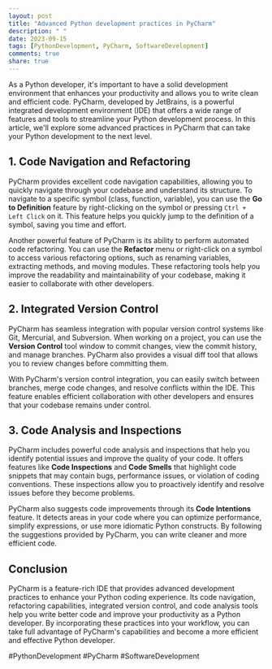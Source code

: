 ```yaml
---
layout: post
title: "Advanced Python development practices in PyCharm"
description: " "
date: 2023-09-15
tags: [PythonDevelopment, PyCharm, SoftwareDevelopment]
comments: true
share: true
---
```


As a Python developer, it's important to have a solid development environment that enhances your productivity and allows you to write clean and efficient code. PyCharm, developed by JetBrains, is a powerful integrated development environment (IDE) that offers a wide range of features and tools to streamline your Python development process. In this article, we'll explore some advanced practices in PyCharm that can take your Python development to the next level.

## 1. Code Navigation and Refactoring

PyCharm provides excellent code navigation capabilities, allowing you to quickly navigate through your codebase and understand its structure. To navigate to a specific symbol (class, function, variable), you can use the **Go to Definition** feature by right-clicking on the symbol or pressing `Ctrl + Left Click` on it. This feature helps you quickly jump to the definition of a symbol, saving you time and effort.

Another powerful feature of PyCharm is its ability to perform automated code refactoring. You can use the **Refactor** menu or right-click on a symbol to access various refactoring options, such as renaming variables, extracting methods, and moving modules. These refactoring tools help you improve the readability and maintainability of your codebase, making it easier to collaborate with other developers.

## 2. Integrated Version Control

PyCharm has seamless integration with popular version control systems like Git, Mercurial, and Subversion. When working on a project, you can use the **Version Control** tool window to commit changes, view the commit history, and manage branches. PyCharm also provides a visual diff tool that allows you to review changes before committing them.

With PyCharm's version control integration, you can easily switch between branches, merge code changes, and resolve conflicts within the IDE. This feature enables efficient collaboration with other developers and ensures that your codebase remains under control.

## 3. Code Analysis and Inspections

PyCharm includes powerful code analysis and inspections that help you identify potential issues and improve the quality of your code. It offers features like **Code Inspections** and **Code Smells** that highlight code snippets that may contain bugs, performance issues, or violation of coding conventions. These inspections allow you to proactively identify and resolve issues before they become problems.

PyCharm also suggests code improvements through its **Code Intentions** feature. It detects areas in your code where you can optimize performance, simplify expressions, or use more idiomatic Python constructs. By following the suggestions provided by PyCharm, you can write cleaner and more efficient code.

## Conclusion

PyCharm is a feature-rich IDE that provides advanced development practices to enhance your Python coding experience. Its code navigation, refactoring capabilities, integrated version control, and code analysis tools help you write better code and improve your productivity as a Python developer. By incorporating these practices into your workflow, you can take full advantage of PyCharm's capabilities and become a more efficient and effective Python developer.

#PythonDevelopment #PyCharm #SoftwareDevelopment